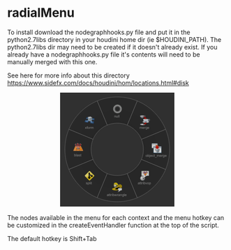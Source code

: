 # radialMenu

To install download the nodegraphhooks.py file and put it in the python2.7libs directory in your houdini home dir (ie $HOUDINI_PATH). The python2.7libs dir may need to be created if it doesn't already exist. If you already have a nodegraphhooks.py file it's contents will need to be manually merged with this one.

See here for more info about this directory https://www.sidefx.com/docs/houdini/hom/locations.html#disk

<p align="center">
  <img src="./readme_img.png">
</p>

The nodes available in the menu for each context and the menu hotkey can be customized in the createEventHandler function at the top of the script.

The default hotkey is Shift+Tab
